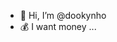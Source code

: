 - 👋 Hi, I’m @dookynho
- 💰 I want money ...

<!---
dookynho/dookynho is a ✨ special ✨ repository because its `README.md` (this file) appears on your GitHub profile.
You can click the Preview link to take a look at your changes.
--->
